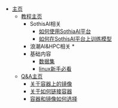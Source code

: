 * [主页](README.md)
  * [教程主页](./tutorial/tutorial.md)
    * SothisAI相关
      * [如何使用SothiaAI平台](./tutorial/SothisAI/UsePlatform.md)
      * [如何在SothisAI平台上训练模型](./tutorial/SothisAI/TrainModel.md)
    * 浪潮AI&HPC相关
      * 
    * 基础内容
      * [数据集](./tutorial/dataset/dataset.md)
      * [linux新手必看](./tutorial/linux/HowToUseLinux.md)
  * [Q&A主页](./Q&A/Q&A.md)
    * [关于容器上的镜像](./Q&A/SothisAIcontainer/docker.md)
    * [关于如何链接容器](./Q&A/SothisAIcontainer/ssh.md)
    * [容器和镜像如何选择](./Q&A/SothisAIcontainer/howToUseContainer.md)
